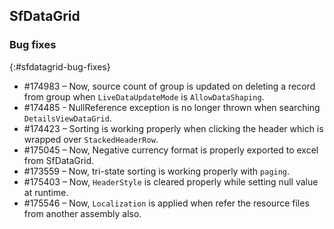 ## SfDataGrid
                
### Bug fixes
{:#sfdatagrid-bug-fixes}

* \#174983 – Now, source count of group is updated on deleting a record from group when `LiveDataUpdateMode` is `AllowDataShaping`.
* \#174485 - NullReference exception is no longer thrown when searching `DetailsViewDataGrid`. 
* \#174423 – Sorting is working properly when clicking the header which is wrapped over `StackedHeaderRow`. 
* \#175045 – Now, Negative currency format is properly exported to excel from SfDataGrid.
* \#173559 – Now, tri-state sorting is working properly with `paging`.
* \#175403 – Now, `HeaderStyle` is cleared properly while setting null value at runtime.
* \#175546 – Now, `Localization` is applied when refer the resource files from another assembly also.
